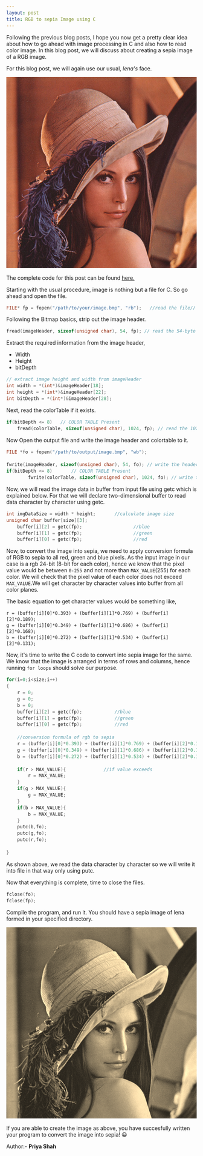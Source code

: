 ```yaml
---
layout: post
title: RGB to sepia Image using C
---
```


Following the previous blog posts, I hope you now get a pretty clear idea about how to go ahead with image processing in C and also how to read color image. In this blog post, we will discuss about creating a sepia image of a RGB image.

For this blog post, we will again use our usual, *lena's* face.

![Lena Grayscale](/images/lena_color.bmp "Lena Grayscale")

The complete code for this post can be found [here.](https://github.com/abhijitnathwani/image-processing/blob/master/image_colortosepia.c)

Starting with the usual procedure, image is nothing but a file for C. So go ahead and open the file.

```c
FILE* fp = fopen("/path/to/your/image.bmp", "rb");   //read the file//
```
Following the Bitmap basics, strip out the image header.

```c
fread(imageHeader, sizeof(unsigned char), 54, fp); // read the 54-byte from fp to imageHeader
```

Extract the required information from the image header,
+ Width 
+ Height
+ bitDepth

```c
// extract image height and width from imageHeader      
int width = *(int*)&imageHeader[18];
int height = *(int*)&imageHeader[22];
int bitDepth = *(int*)&imageHeader[28];
```
Next, read the colorTable if it exists.

```c
if(bitDepth <= 8)	// COLOR TABLE Present
	fread(colorTable, sizeof(unsigned char), 1024, fp); // read the 1024-byte from fp to colorTable
```

Now Open the output file and write the image header and colortable to it.

```c
FILE *fo = fopen("/path/to/output/image.bmp", "wb");

fwrite(imageHeader, sizeof(unsigned char), 54, fo); // write the header back.
if(bitDepth <= 8)       // COLOR TABLE Present
        fwrite(colorTable, sizeof(unsigned char), 1024, fo); // write the color table back
```

Now, we will read the image data in buffer from input file using getc which is explained below. For that we will declare two-dimensional buffer to read data character by character using getc.

```c
int imgDataSize = width * height;		//calculate image size
unsigned char buffer[size][3];   		
    buffer[i][2] = getc(fp);                   //blue
    buffer[i][1] = getc(fp);                   //green
    buffer[i][0] = getc(fp);                   //red

```

Now, to convert the image into sepia, we need to apply conversion formula of RGB to sepia to all red, green and blue pixels. As the input image in our case is a rgb 24-bit (8-bit for each color), hence we know that the pixel value would be between `0-255` and not more than `MAX_VALUE`(255) for each color. We will check that the pixel value of each color does not exceed `MAX_VALUE`.We will get character by character values into buffer from all color planes.

The basic equation to get character values would be something like,

    r = (buffer[i][0]*0.393) + (buffer[i][1]*0.769) + (buffer[i][2]*0.189);
    g = (buffer[i][0]*0.349) + (buffer[i][1]*0.686) + (buffer[i][2]*0.168);
    b = (buffer[i][0]*0.272) + (buffer[i][1]*0.534) + (buffer[i][2]*0.131);


Now, it's time to write the C code to convert into sepia image for the same. We know that the image is arranged in terms of rows and columns, hence running `for loops` should solve our purpose.

```c
for(i=0;i<size;i++)
{
	r = 0;
	g = 0;
	b = 0;
	buffer[i][2] = getc(fp);			//blue
	buffer[i][1] = getc(fp);			//green
	buffer[i][0] = getc(fp);			//red

	//conversion formula of rgb to sepia
	r = (buffer[i][0]*0.393) + (buffer[i][1]*0.769)	+ (buffer[i][2]*0.189);
	g = (buffer[i][0]*0.349) + (buffer[i][1]*0.686)	+ (buffer[i][2]*0.168);
	b = (buffer[i][0]*0.272) + (buffer[i][1]*0.534)	+ (buffer[i][2]*0.131);

	if(r > MAX_VALUE){				//if value exceeds
		r = MAX_VALUE;
	}
	if(g > MAX_VALUE){
		g = MAX_VALUE;
	}
	if(b > MAX_VALUE){
		b = MAX_VALUE;
	}
	putc(b,fo);
	putc(g,fo);
	putc(r,fo);
		
}
```

As shown above, we read the data character by character so we will write it into file in that way only using putc.

Now that everything is complete, time to close the files.

```c
fclose(fo);
fclose(fp);
```

Compile the program, and run it. You should have a sepia image of lena formed in your specified directory.

![Lena Sepia](/images/lena_sepia.bmp)

If you are able to create the image as above, you have succesfully written your program to convert the image into sepia! :grinning:

Author:- **Priya Shah**
